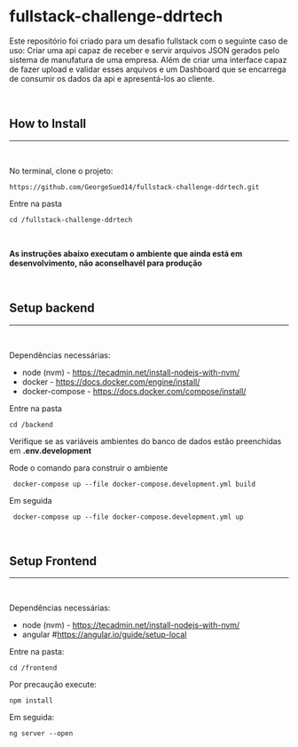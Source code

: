# fullstack-challenge-ddrtech

Este repositório foi criado para um desafio fullstack com o seguinte caso de uso: Criar uma api capaz de receber e servir arquivos JSON gerados pelo sistema de manufatura de uma empresa. Além de criar uma interface capaz de fazer upload e validar esses arquivos e um Dashboard que se encarrega de consumir os dados da api e apresentá-los ao cliente.

<br>

<h2> How to Install</h2>
<hr/>
<br>

No terminal, clone o projeto:

`https://github.com/GeorgeSued14/fullstack-challenge-ddrtech.git`

Entre na pasta

`cd /fullstack-challenge-ddrtech`

<br/>

<b> As instruções abaixo executam o ambiente que ainda está em desenvolvimento, não aconselhavél para produção</b>

<br>
<h2> Setup backend </h2>
<hr/>
<br>

Dependências necessárias:

- node (nvm) - https://tecadmin.net/install-nodejs-with-nvm/
- docker - https://docs.docker.com/engine/install/
- docker-compose - https://docs.docker.com/compose/install/

Entre na pasta

`cd /backend`

Verifique se as variáveis ambientes do banco de dados estão preenchidas em <b>.env.development</b>

Rode o comando para construir o ambiente

` docker-compose up --file docker-compose.development.yml build`

Em seguida

` docker-compose up --file docker-compose.development.yml up`

<br>
<h2> Setup Frontend </h2>
<hr/>
<br>

Dependências necessárias:

- node (nvm) - https://tecadmin.net/install-nodejs-with-nvm/
- angular #https://angular.io/guide/setup-local

Entre na pasta:

`cd /frontend`

Por precaução execute:

`npm install`

Em seguida:

`ng server --open`
